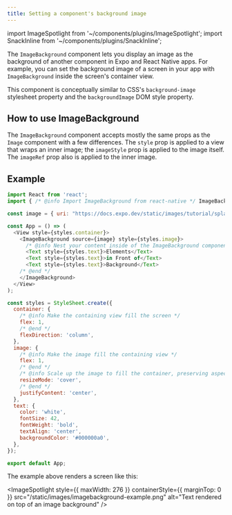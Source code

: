 ```yaml
---
title: Setting a component's background image
---
```


import ImageSpotlight from '~/components/plugins/ImageSpotlight';
import SnackInline from '~/components/plugins/SnackInline';

The `ImageBackground` component lets you display an image as the background of another component in Expo and React Native apps. For example, you can set the background image of a screen in your app with `ImageBackground` inside the screen's container view.

This component is conceptually similar to CSS's `background-image` stylesheet property and the `backgroundImage` DOM style property.

## How to use ImageBackground

The `ImageBackground` component accepts mostly the same props as the `Image` component with a few differences. The `style` prop is applied to a view that wraps an inner image; the `imageStyle` prop is applied to the image itself. The `imageRef` prop also is applied to the inner image.

## Example

<SnackInline>

<!-- prettier-ignore -->
```js
import React from 'react';
import { /* @info Import ImageBackground from react-native */ ImageBackground/* @end */, StyleSheet, Text, View } from 'react-native';

const image = { uri: "https://docs.expo.dev/static/images/tutorial/splash.png" };

const App = () => (
  <View style={styles.container}>
    <ImageBackground source={image} style={styles.image}>
      /* @info Nest your content inside of the ImageBackground component */
      <Text style={styles.text}>Elements</Text>
      <Text style={styles.text}>in Front of</Text>
      <Text style={styles.text}>Background</Text>
    /* @end */
    </ImageBackground>
  </View>
);

const styles = StyleSheet.create({
  container: {
    /* @info Make the containing view fill the screen */
    flex: 1,
    /* @end */
    flexDirection: 'column',
  },
  image: {
    /* @info Make the image fill the containing view */
    flex: 1,
    /* @end */
    /* @info Scale up the image to fill the container, preserving aspect ratio */
    resizeMode: 'cover',
    /* @end */
    justifyContent: 'center',
  },
  text: {
    color: 'white',
    fontSize: 42,
    fontWeight: 'bold',
    textAlign: 'center',
    backgroundColor: '#000000a0',
  },
});

export default App;
```

</SnackInline>

The example above renders a screen like this:

<ImageSpotlight style={{ maxWidth: 276 }} containerStyle={{ marginTop: 0 }} src="/static/images/imagebackground-example.png" alt="Text rendered on top of an image background" />

